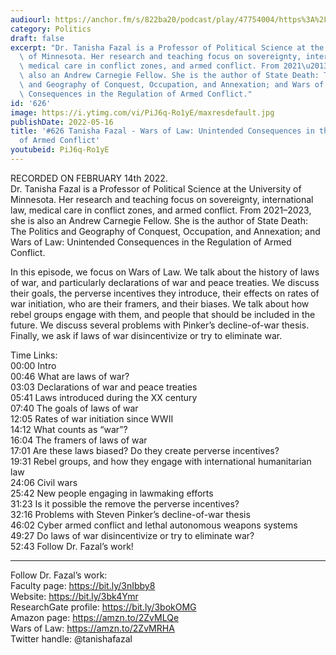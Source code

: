 ```yaml
---
audiourl: https://anchor.fm/s/822ba20/podcast/play/47754004/https%3A%2F%2Fd3ctxlq1ktw2nl.cloudfront.net%2Fstaging%2F2022-1-16%2F3028a34d-fd24-d1bd-d9b2-8d899b1c75f8.m4a
category: Politics
draft: false
excerpt: "Dr. Tanisha Fazal is a Professor of Political Science at the University\
  \ of Minnesota. Her research and teaching focus on sovereignty, international law,\
  \ medical care in conflict zones, and armed conflict. From 2021\u20132023, she is\
  \ also an Andrew Carnegie Fellow. She is the author of State Death: The Politics\
  \ and Geography of Conquest, Occupation, and Annexation; and Wars of Law: Unintended\
  \ Consequences in the Regulation of Armed Conflict."
id: '626'
image: https://i.ytimg.com/vi/PiJ6q-Ro1yE/maxresdefault.jpg
publishDate: 2022-05-16
title: '#626 Tanisha Fazal - Wars of Law: Unintended Consequences in the Regulation
  of Armed Conflict'
youtubeid: PiJ6q-Ro1yE
---
```

<div class="timelinks">

RECORDED ON FEBRUARY 14th 2022.  
Dr. Tanisha Fazal is a Professor of Political Science at the University of Minnesota. Her research and teaching focus on sovereignty, international law, medical care in conflict zones, and armed conflict. From 2021–2023, she is also an Andrew Carnegie Fellow. She is the author of State Death: The Politics and Geography of Conquest, Occupation, and Annexation; and Wars of Law: Unintended Consequences in the Regulation of Armed Conflict.

In this episode, we focus on Wars of Law. We talk about the history of laws of war, and particularly declarations of war and peace treaties. We discuss their goals, the perverse incentives they introduce, their effects on rates of war initiation, who are their framers, and their biases. We talk about how rebel groups engage with them, and people that should be included in the future. We discuss several problems with Pinker’s decline-of-war thesis. Finally, we ask if laws of war disincentivize or try to eliminate war.

Time Links:  
<time>00:00</time> Intro  
<time>00:46</time> What are laws of war?  
<time>03:03</time> Declarations of war and peace treaties  
<time>05:41</time> Laws introduced during the XX century  
<time>07:40</time> The goals of laws of war  
<time>12:05</time> Rates of war initiation since WWII  
<time>14:12</time> What counts as “war”?  
<time>16:04</time> The framers of laws of war  
<time>17:01</time> Are these laws biased? Do they create perverse incentives?  
<time>19:31</time> Rebel groups, and how they engage with international humanitarian law  
<time>24:06</time> Civil wars  
<time>25:42</time> New people engaging in lawmaking efforts  
<time>31:23</time> Is it possible the remove the perverse incentives?  
<time>32:16</time> Problems with Steven Pinker’s decline-of-war thesis  
<time>46:02</time> Cyber armed conflict and lethal autonomous weapons systems  
<time>49:27</time> Do laws of war disincentivize or try to eliminate war?  
<time>52:43</time> Follow Dr. Fazal’s work!

---

Follow Dr. Fazal’s work:  
Faculty page: https://bit.ly/3nIbby8  
Website: https://bit.ly/3bk4Ymr  
ResearchGate profile: https://bit.ly/3bokOMG  
Amazon page: https://amzn.to/2ZvMLQe  
Wars of Law: https://amzn.to/2ZvMRHA  
Twitter handle: @tanishafazal
</div>

